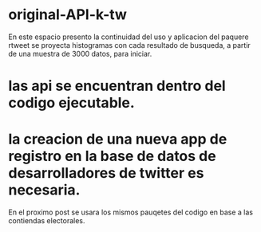# original-API-k-tw
En este espacio presento la continuidad del uso y aplicacion del paquere rtweet
se proyecta histogramas con cada resultado de busqueda, a partir de una muestra de 3000 datos,
para iniciar. 
# las api se encuentran dentro del codigo ejecutable.
# la creacion de una nueva app de registro en la base de datos de desarrolladores de twitter es necesaria.
En el proximo post se usara los mismos pauqetes del codigo en base a las contiendas electorales.


